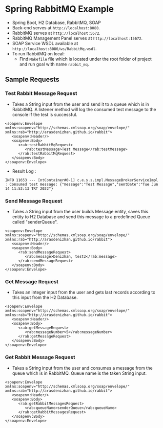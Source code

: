 # Spring RabbitMQ Example

- Spring Boot, H2 Database, RabbitMQ, SOAP
- Back-end serves at `http://localhost:8080`.
- RabbitMQ serves at `http://localhost:5672`.
- RabbitMQ Management Panel serves at `http://localhost:15672`.
- SOAP Service WSDL available at `http://localhost:8080/ws/RabbitMq.wsdl`.
- To run RabbitMQ on local:
    - Find `Makefile` file which is located under the root folder of project and run goal with name `rabbit_mq`.

## Sample Requests

### Test Rabbit Message Request
- Takes a String input from the user and send it to a queue which is in RabbitMQ. A listener method will log the consumed test message to the console if the test is successful.
```
<soapenv:Envelope xmlns:soapenv="http://schemas.xmlsoap.org/soap/envelope/" xmlns:rab="http://arasdenizhan.github.io/rabbit">
   <soapenv:Header/>
   <soapenv:Body>
      <rab:testRabbitMqRequest>
         <rab:testMessage>Test Message</rab:testMessage>
      </rab:testRabbitMqRequest>
   </soapenv:Body>
</soapenv:Envelope>
```
- Result Log :
```
INFO 11653 --- [ntContainer#0-1] c.e.s.s.impl.MessageBrokerServiceImpl    : Consumed test message: {"message":"Test Message","sentDate":"Tue Jun 14 11:52:13 TRT 2022"}
```


### Send Message Request
- Takes a String input from the user builds Message entity, saves this entity to H2 Database and send this message to a predefined Queue called "senderQueue".
```
<soapenv:Envelope xmlns:soapenv="http://schemas.xmlsoap.org/soap/envelope/" xmlns:rab="http://arasdenizhan.github.io/rabbit">
   <soapenv:Header/>
   <soapenv:Body>
      <rab:sendMessageRequest>
         <rab:message>Denizhan, test2</rab:message>
      </rab:sendMessageRequest>
   </soapenv:Body>
</soapenv:Envelope>
```

### Get Message Request
- Takes an integer input from the user and gets last records according to this input from the H2 Database.
```
<soapenv:Envelope xmlns:soapenv="http://schemas.xmlsoap.org/soap/envelope/" xmlns:rab="http://arasdenizhan.github.io/rabbit">
   <soapenv:Header/>
   <soapenv:Body>
      <rab:getMessageRequest>
         <rab:messageNumber>5</rab:messageNumber>
      </rab:getMessageRequest>
   </soapenv:Body>
</soapenv:Envelope>
```

### Get Rabbit Message Request
- Takes a String input from the user and consumes a message from the queue which is in RabbitMQ. Queue name is the taken String input.
```
<soapenv:Envelope xmlns:soapenv="http://schemas.xmlsoap.org/soap/envelope/" xmlns:rab="http://arasdenizhan.github.io/rabbit">
   <soapenv:Header/>
   <soapenv:Body>
      <rab:getRabbitMessagesRequest>
         <rab:queueName>senderQueue</rab:queueName>
      </rab:getRabbitMessagesRequest>
   </soapenv:Body>
</soapenv:Envelope>
```


